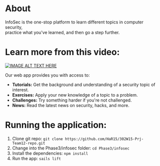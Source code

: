 # About

InfoSec is the one-stop platform to learn different topics in computer security,  
practice what you've learned, and then go a step further. 

# Learn more from this video: 
[![IMAGE ALT TEXT HERE](http://img.youtube.com/vi/xkNhH_5E9vA/0.jpg)](http://www.youtube.com/watch?v=xkNhH_5E9vA)

Our web app provides you with access to:

* **Tutorials:**  Get the background and understanding of a security topic of interest.
* **Exercises:**  Apply your new knowledge of a topic to a problem.
* **Challenges:**  Try something harder if you're not challenged.
* **News:**  Read the latest news on security, hacks, and more. 

# Running the application:

1. Clone git repo: ```git clone https://github.com/HaR15/302W15-Prj-Team12-repo.git```
2. Change into the Phase3/infosec folder: ```cd Phase3/infosec```
3. Install the dependencies: ```npm install```
4. Run the app: ```sails lift```
